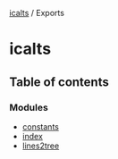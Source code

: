 [icalts](README.md) / Exports

# icalts

## Table of contents

### Modules

- [constants](modules/constants.md)
- [index](modules/index.md)
- [lines2tree](modules/lines2tree.md)
